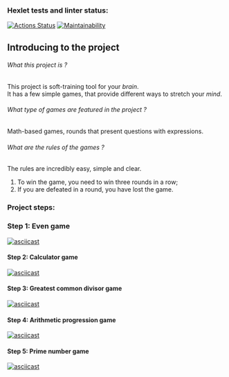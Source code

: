 ### Hexlet tests and linter status:
[![Actions Status](https://github.com/MirrexOne/java-project-61/actions/workflows/hexlet-check.yml/badge.svg)](https://github.com/MirrexOne/java-project-61/actions)
[![Maintainability](https://api.codeclimate.com/v1/badges/48b174ec91569a00fac3/maintainability)](https://codeclimate.com/github/MirrexOne/java-project-61/maintainability)

## **Introducing to the project**
###### *What this project is ?*
This project is soft-training tool for your *brain*.  
It has a few simple games, that provide different ways to stretch your *mind*.

###### *What type of games are featured in the project ?*
Math-based games, rounds that present questions with expressions.

###### *What are the rules of the games ?*
The rules are incredibly easy, simple and clear.  
1. To win the game, you need to win three rounds in a row;
2. If you are defeated in a round, you have lost the game.


### Project steps:
### Step 1: Even game
[![asciicast](https://asciinema.org/a/7hApRf04PvCpueiSXNI2JmKPj.svg)](https://asciinema.org/a/7hApRf04PvCpueiSXNI2JmKPj)
#### Step 2: Calculator game
[![asciicast](https://asciinema.org/a/FTvII0676knnsVjRuiUMPG9fk.svg)](https://asciinema.org/a/FTvII0676knnsVjRuiUMPG9fk)
#### Step 3: Greatest common divisor game
[![asciicast](https://asciinema.org/a/ysdhmSzocgePMDRknEx1OcTyu.svg)](https://asciinema.org/a/ysdhmSzocgePMDRknEx1OcTyu)
#### Step 4: Arithmetic progression game 
[![asciicast](https://asciinema.org/a/0vjDdV0kdtZLqoV4HNn4IEA43.svg)](https://asciinema.org/a/0vjDdV0kdtZLqoV4HNn4IEA43)
#### Step 5: Prime number game 
[![asciicast](https://asciinema.org/a/HZMMEWssEGHNwFIuKd8MNkz7m.svg)](https://asciinema.org/a/HZMMEWssEGHNwFIuKd8MNkz7m)
